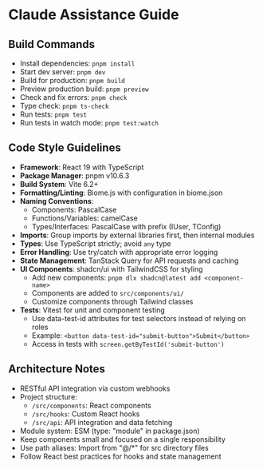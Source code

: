 # Claude Assistance Guide

## Build Commands
- Install dependencies: `pnpm install`
- Start dev server: `pnpm dev`
- Build for production: `pnpm build`
- Preview production build: `pnpm preview`
- Check and fix errors: `pnpm check`
- Type check: `pnpm ts-check`
- Run tests: `pnpm test`
- Run tests in watch mode: `pnpm test:watch`

## Code Style Guidelines
- **Framework**: React 19 with TypeScript
- **Package Manager**: pnpm v10.6.3
- **Build System**: Vite 6.2+
- **Formatting/Linting**: Biome.js with configuration in biome.json
- **Naming Conventions**:
  - Components: PascalCase
  - Functions/Variables: camelCase
  - Types/Interfaces: PascalCase with prefix (IUser, TConfig)
- **Imports**: Group imports by external libraries first, then internal modules
- **Types**: Use TypeScript strictly; avoid `any` type
- **Error Handling**: Use try/catch with appropriate error logging
- **State Management**: TanStack Query for API requests and caching
- **UI Components**: shadcn/ui with TailwindCSS for styling
  - Add new components: `pnpm dlx shadcn@latest add <component-name>`
  - Components are added to `src/components/ui/`
  - Customize components through Tailwind classes
- **Tests**: Vitest for unit and component testing
  - Use data-test-id attributes for test selectors instead of relying on roles
  - Example: `<button data-test-id="submit-button">Submit</button>`
  - Access in tests with `screen.getByTestId('submit-button')`

## Architecture Notes
- RESTful API integration via custom webhooks
- Project structure:
  - `/src/components`: React components
  - `/src/hooks`: Custom React hooks
  - `/src/api`: API integration and data fetching
- Module system: ESM (type: "module" in package.json)
- Keep components small and focused on a single responsibility
- Use path aliases: Import from "@/*" for src directory files
- Follow React best practices for hooks and state management
